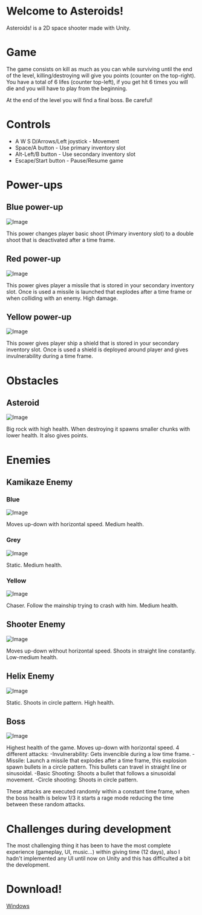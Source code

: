 # Welcome to Asteroids!

Asteroids! is a 2D space shooter made with Unity.

# Game

The game consists on kill as much as you can while surviving until the end of the level, killing/destroying will give you points (counter on the top-right). You have a total of 6 lifes (counter top-left), if you get hit 6 times you will die and you will have to play from the beginning.

At the end of the level you will find a final boss. Be careful!

# Controls

 * A W S D/Arrows/Left joystick - Movement
 * Space/A button - Use primary inventory slot
 * Alt-Left/B button - Use secondary inventory slot
 * Escape/Start button - Pause/Resume game

# Power-ups
## Blue power-up
![Image](https://i.imgur.com/L0QSQSB.png)

This power changes player basic shoot (Primary inventory slot) to a double shoot that is deactivated after a time frame.

## Red power-up
![Image](https://i.imgur.com/2oPBozC.png)

This power gives player a missile that is stored in your secondary inventory slot. Once is used a missile is launched that explodes after a time frame or when colliding with an enemy. High damage.

## Yellow power-up
![Image](https://i.imgur.com/LI7ya2M.png)

This power gives player ship a shield that is stored in your secondary inventory slot. Once is used a shield is deployed around player and gives invulnerability during a time frame.

# Obstacles
## Asteroid
![Image](https://i.imgur.com/ouwrP8L.png)

Big rock with high health. When destroying it spawns smaller chunks with lower health. It also gives points.

# Enemies
## Kamikaze Enemy
### Blue
![Image](https://i.imgur.com/txBBSFf.png)

Moves up-down with horizontal speed. Medium health.

### Grey
![Image](https://i.imgur.com/hJ9rUEz.png)

Static. Medium health.

### Yellow
![Image](https://i.imgur.com/QsaEfPX.png)

Chaser. Follow the mainship trying to crash with him. Medium health.

## Shooter Enemy
![Image](https://i.imgur.com/rvf3837.png)

Moves up-down without horizontal speed. Shoots in straight line constantly. Low-medium health.

## Helix Enemy
![Image](https://i.imgur.com/UwEPFjV.png)

Static. Shoots in circle pattern. High health.

## Boss
![Image](https://i.imgur.com/adTJiN7.png)

Highest health of the game. Moves up-down with horizontal speed. 4 different attacks:
-Invulnerability: Gets invencible during a low time frame.
-Missile: Launch a missile that explodes after a time frame, this explosion spawn bullets in a circle pattern. This bullets can travel in straight line or sinusoidal.
-Basic Shooting: Shoots a bullet that follows a sinusoidal movement.
-Circle shooting: Shoots in circle pattern.

These attacks are executed randomly within a constant time frame, when the boss health is below 1/3 it starts a rage mode reducing the time between these random attacks.

# Challenges during development

The most challenging thing it has been to have the most complete experience (gameplay, UI, music...) within giving time (12 days), also I hadn't implemented any UI until now on Unity and this has difficulted a bit the development.


# Download!

[Windows](https://github.com/sliz3r/Asteroids/releases/tag/v1.0)
